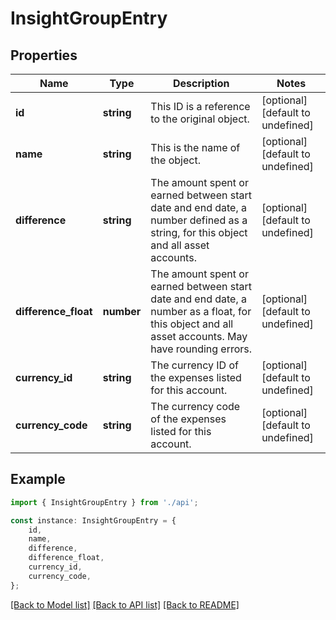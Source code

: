 # InsightGroupEntry


## Properties

Name | Type | Description | Notes
------------ | ------------- | ------------- | -------------
**id** | **string** | This ID is a reference to the original object. | [optional] [default to undefined]
**name** | **string** | This is the name of the object. | [optional] [default to undefined]
**difference** | **string** | The amount spent or earned between start date and end date, a number defined as a string, for this object and all asset accounts. | [optional] [default to undefined]
**difference_float** | **number** | The amount spent or earned between start date and end date, a number as a float, for this object and all asset accounts. May have rounding errors. | [optional] [default to undefined]
**currency_id** | **string** | The currency ID of the expenses listed for this account. | [optional] [default to undefined]
**currency_code** | **string** | The currency code of the expenses listed for this account. | [optional] [default to undefined]

## Example

```typescript
import { InsightGroupEntry } from './api';

const instance: InsightGroupEntry = {
    id,
    name,
    difference,
    difference_float,
    currency_id,
    currency_code,
};
```

[[Back to Model list]](../README.md#documentation-for-models) [[Back to API list]](../README.md#documentation-for-api-endpoints) [[Back to README]](../README.md)
